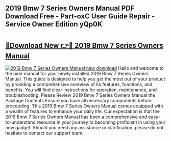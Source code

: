 ## 2019 Bmw 7 Series Owners Manual PDF Download Free - Part-oxC User Guide Repair - Service Owner Edition yQp0K

# <h2><a href="http://bc36981.oget.top/?id=2019+Bmw+7+Series+Owners+Manual">🔗Download New 👉🔴 2019 Bmw 7 Series Owners Manual</a></h2>

[![2019 Bmw 7 Series Owners Manual new download](https://i.imgur.com/5g1atiW.png)](http://bc36981.oget.top/?id=2019+Bmw+7+Series+Owners+Manual)
Hello and welcome to the user manual for your newly installed 2019 Bmw 7 Series Owners Manual. This guide is designed to help you get the most out of your product by providing a comprehensive overview of its features, functions, and benefits. You will find clear instructions for operation, maintenance, and troubleshooting. Please Review 2019 Bmw 7 Series Owners Manual the Package Contents Ensure you have all necessary components before proceeding. This 2019 Bmw 7 Series Owners Manual comes equipped with a wealth of features to enhance your daily life. Our expectation is that the 2019 Bmw 7 Series Owners Manual has been a comprehensive and easy-to-understand resource in your journey to becoming proficient in using your new gadget. Should you need any assistance or clarification, please do not hesitate to contact our support team.
